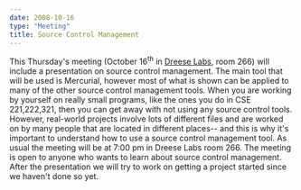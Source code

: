 ```yaml
---
date: 2008-10-16
type: "Meeting"
title: Source Control Management
---
```

This Thursday's meeting (October 16<sup>th</sup> in [Dreese Labs](http://www.osu.edu/map/building.php?building=279), room 266) will include a presentation on source control management. The main tool that will be used is Mercurial, however most of what is shown can be applied to many of the other source control management tools. When you are working by yourself on really small programs, like the ones you do in CSE 221,222,321, then you can get away with not using any source control tools. However, real-world projects involve lots of different files and are worked on by many people that are located in different places-- and this is why it's important to understand how to use a source control management tool. As usual the meeting will be at 7:00 pm in Dreese Labs room 266\. The meeting is open to anyone who wants to learn about source control management. After the presentation we will try to work on getting a project started since we haven't done so yet.
